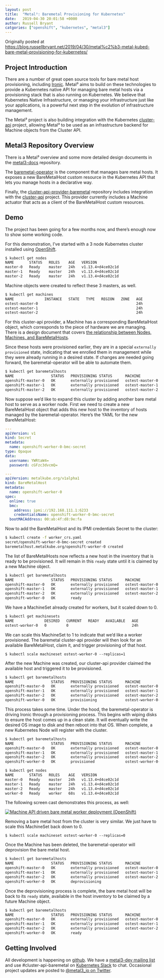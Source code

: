 ```yaml
---
layout: post
title:  "Metal³: Baremetal Provisioning for Kubernetes"
date:   2019-04-30 20:01:58 +0000
author: Russell Bryant
catgories: ["openshift", "kubernetes", "metal3"]
---
```

Originally posted at <https://blog.russellbryant.net/2019/04/30/metal%c2%b3-metal-kubed-bare-metal-provisioning-for-kubernetes/>

## Project Introduction

There are a number of great open source tools for bare metal host provisioning, including [Ironic](https://docs.openstack.org/ironic/latest/install/refarch/common.html). Metal³ aims to build on these technologies to provide a Kubernetes native API for managing bare metal hosts via a provisioning stack that is also running on Kubernetes. We believe that Kubernetes Native Infrastructure, or managing your infrastructure just like your applications, is a powerful next step in the evolution of infrastructure management.

The Metal³ project is also building integration with the Kubernetes [cluster-api](https://github.com/kubernetes-sigs/cluster-api) project, allowing Metal³ to be used as an infrastructure backend for Machine objects from the Cluster API.

## Metal3 Repository Overview

There is a Metal³ overview and some more detailed design documents in the [metal3-docs](https://github.com/metal3-io/metal3-docs) repository.

The [baremetal-operator](https://github.com/metal3-io/baremetal-operator) is the component that manages bare metal hosts. It exposes a new BareMetalHost custom resource in the Kubernetes API that lets you manage hosts in a declarative way.

Finally, the [cluster-api-provider-baremetal](https://github.com/metal3-io/cluster-api-provider-baremetal) repository includes integration with the [cluster-api](https://github.com/kubernetes-sigs/cluster-api) project. This provider currently includes a Machine actuator that acts as a client of the BareMetalHost custom resources.

## Demo

The project has been going for a few months now, and there’s enough now to show some working code.

For this demonstration, I’ve started with a 3 node Kubernetes cluster installed using [OpenShift](https://www.openshift.com/).

~~~sh
$ kubectl get nodes
NAME       STATUS   ROLES    AGE   VERSION
master-0   Ready    master   24h   v1.13.4+d4ce02c1d
master-1   Ready    master   24h   v1.13.4+d4ce02c1d
master-2   Ready    master   24h   v1.13.4+d4ce02c1d
~~~

Machine objects were created to reflect these 3 masters, as well.

~~~sh
$ kubectl get machines
NAME              INSTANCE   STATE   TYPE   REGION   ZONE   AGE
ostest-master-0                                             24h
ostest-master-1                                             24h
ostest-master-2                                             24h
~~~

For this cluster-api provider, a Machine has a corresponding BareMetalHost object, which corresponds to the piece of hardware we are managing. There is a design document that covers [the relationship between Nodes, Machines, and BareMetalHosts](https://github.com/metal3-io/metal3-docs/blob/master/design/nodes-machines-and-hosts.md).

Since these hosts were provisioned earlier, they are in a special `externally provisioned` state, indicating that we enrolled them in management while they were already running in a desired state. If changes are needed going forward, the baremetal-operator will be able to automate them.

~~~sh
$ kubectl get baremetalhosts
NAME                 STATUS   PROVISIONING STATUS      MACHINE           BMC                         HARDWARE PROFILE   ONLINE   ERROR
openshift-master-0   OK       externally provisioned   ostest-master-0   ipmi://192.168.111.1:6230                      true     
openshift-master-1   OK       externally provisioned   ostest-master-1   ipmi://192.168.111.1:6231                      true     
openshift-master-2   OK       externally provisioned   ostest-master-2   ipmi://192.168.111.1:6232                      true
~~~

Now suppose we’d like to expand this cluster by adding another bare metal host to serve as a worker node. First we need to create a new BareMetalHost object that adds this new host to the inventory of hosts managed by the baremetal-operator. Here’s the YAML for the new BareMetalHost:

~~~yaml
---
apiVersion: v1
kind: Secret
metadata:
  name: openshift-worker-0-bmc-secret
type: Opaque
data:
  username: YWRtaW4=
  password: cGFzc3dvcmQ=

---
apiVersion: metalkube.org/v1alpha1
kind: BareMetalHost
metadata:
  name: openshift-worker-0
spec:
  online: true
  bmc:
    address: ipmi://192.168.111.1:6233
    credentialsName: openshift-worker-0-bmc-secret
  bootMACAddress: 00:ab:4f:d8:9e:fa
~~~

Now to add the BareMetalHost and its IPMI credentials Secret to the cluster:

~~~sh
$ kubectl create -f worker_crs.yaml 
secret/openshift-worker-0-bmc-secret created
baremetalhost.metalkube.org/openshift-worker-0 created
~~~

The list of BareMetalHosts now reflects a new host in the inventory that is ready to be provisioned. It will remain in this `ready` state until it is claimed by a new Machine object.

~~~sh
$ kubectl get baremetalhosts
NAME                 STATUS   PROVISIONING STATUS      MACHINE           BMC                         HARDWARE PROFILE   ONLINE   ERROR
openshift-master-0   OK       externally provisioned   ostest-master-0   ipmi://192.168.111.1:6230                      true     
openshift-master-1   OK       externally provisioned   ostest-master-1   ipmi://192.168.111.1:6231                      true     
openshift-master-2   OK       externally provisioned   ostest-master-2   ipmi://192.168.111.1:6232                      true     
openshift-worker-0   OK       ready                                      ipmi://192.168.111.1:6233   unknown            true
~~~

We have a MachineSet already created for workers, but it scaled down to 0.

~~~sh
$ kubectl get machinesets
NAME              DESIRED   CURRENT   READY   AVAILABLE   AGE
ostest-worker-0   0         0                             24h
~~~

We can scale this MachineSet to 1 to indicate that we’d like a worker provisioned. The baremetal cluster-api provider will then look for an available BareMetalHost, claim it, and trigger provisioning of that host.

`$ kubectl scale machineset ostest-worker-0 --replicas=1`

After the new Machine was created, our cluster-api provider claimed the available host and triggered it to be provisioned.

~~~sh
$ kubectl get baremetalhosts
NAME                 STATUS   PROVISIONING STATUS      MACHINE                 BMC                         HARDWARE PROFILE   ONLINE   ERROR
openshift-master-0   OK       externally provisioned   ostest-master-0         ipmi://192.168.111.1:6230                      true     
openshift-master-1   OK       externally provisioned   ostest-master-1         ipmi://192.168.111.1:6231                      true     
openshift-master-2   OK       externally provisioned   ostest-master-2         ipmi://192.168.111.1:6232                      true     
openshift-worker-0   OK       provisioning             ostest-worker-0-jmhtc   ipmi://192.168.111.1:6233   unknown            true
~~~

This process takes some time. Under the hood, the baremetal-operator is driving Ironic through a provisioning process. This begins with wiping disks to ensure the host comes up in a clean state. It will eventually write the desired OS image to disk and then reboot into that OS. When complete, a new Kubernetes Node will register with the cluster.

~~~sh
$ kubectl get baremetalhosts
NAME                 STATUS   PROVISIONING STATUS      MACHINE                 BMC                         HARDWARE PROFILE   ONLINE   ERROR
openshift-master-0   OK       externally provisioned   ostest-master-0         ipmi://192.168.111.1:6230                      true     
openshift-master-1   OK       externally provisioned   ostest-master-1         ipmi://192.168.111.1:6231                      true     
openshift-master-2   OK       externally provisioned   ostest-master-2         ipmi://192.168.111.1:6232                      true     
openshift-worker-0   OK       provisioned              ostest-worker-0-jmhtc   ipmi://192.168.111.1:6233   unknown            true     

$ kubectl get nodes
NAME       STATUS   ROLES    AGE   VERSION
master-0   Ready    master   24h   v1.13.4+d4ce02c1d
master-1   Ready    master   24h   v1.13.4+d4ce02c1d
master-2   Ready    master   24h   v1.13.4+d4ce02c1d
worker-0   Ready    worker   68s   v1.13.4+d4ce02c1d
~~~

The following screen cast demonstrates this process, as well:

[![Machine API driven bare metal worker deployment (OpenShift)](https://asciinema.org/a/c1qITPktXyIIHvzDUket3buwQ.svg)](https://asciinema.org/a/c1qITPktXyIIHvzDUket3buwQ)

Removing a bare metal host from the cluster is very similar. We just have to scale this MachineSet back down to 0.

`$ kubectl scale machineset ostest-worker-0 --replicas=0`

Once the Machine has been deleted, the baremetal-operator will deprovision the bare metal host.

~~~sh
$ kubectl get baremetalhosts
NAME                 STATUS   PROVISIONING STATUS      MACHINE           BMC                         HARDWARE PROFILE   ONLINE   ERROR
openshift-master-0   OK       externally provisioned   ostest-master-0   ipmi://192.168.111.1:6230                      true     
openshift-master-1   OK       externally provisioned   ostest-master-1   ipmi://192.168.111.1:6231                      true     
openshift-master-2   OK       externally provisioned   ostest-master-2   ipmi://192.168.111.1:6232                      true     
openshift-worker-0   OK       deprovisioning                             ipmi://192.168.111.1:6233   unknown            false
~~~

Once the deprovisioning process is complete, the bare metal host will be back to its `ready` state, available in the host inventory to be claimed by a future Machine object.

~~~sh
$ kubectl get baremetalhosts
NAME                 STATUS   PROVISIONING STATUS      MACHINE           BMC                         HARDWARE PROFILE   ONLINE   ERROR
openshift-master-0   OK       externally provisioned   ostest-master-0   ipmi://192.168.111.1:6230                      true     
openshift-master-1   OK       externally provisioned   ostest-master-1   ipmi://192.168.111.1:6231                      true     
openshift-master-2   OK       externally provisioned   ostest-master-2   ipmi://192.168.111.1:6232                      true     
openshift-worker-0   OK       ready                                      ipmi://192.168.111.1:6233   unknown            false
~~~

## Getting Involved

All development is happening on [github](https://github.com/metal3-io). We have a [metal3-dev mailing list](https://groups.google.com/forum/#!forum/metal3-dev) and use #cluster-api-baremetal on [Kubernetes Slack](https://slack.k8s.io/) to chat. Occasional project updates are posted to [@metal3_io on Twitter](https://twitter.com/metal3_io).
